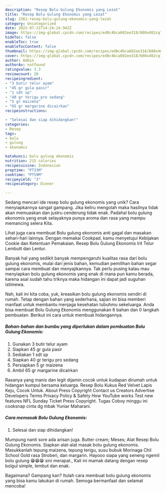 ```yaml
---
description: "Resep Bolu Gulung Ekonomis yang Lezat"
title: "Resep Bolu Gulung Ekonomis yang Lezat"
slug: 2361-resep-bolu-gulung-ekonomis-yang-lezat
category: Uncategorized
date: 2022-07-21T14:24:24.942Z
image: https://img-global.cpcdn.com/recipes/ed8c4bca602ee318/680x482cq70/bolu-gulung-ekonomis-foto-resep-utama.jpg
hideToc: false
enableToc: true
enableTocContent: false
thumbnail: https://img-global.cpcdn.com/recipes/ed8c4bca602ee318/680x482cq70/bolu-gulung-ekonomis-foto-resep-utama.jpg
cover: https://img-global.cpcdn.com/recipes/ed8c4bca602ee318/680x482cq70/bolu-gulung-ekonomis-foto-resep-utama.jpg
author: Admin
authorAv: notfound
ratingvalue: 3.3
reviewcount: 20
recipeingredient:
- "3 butir telur ayam"
- "45 gr gula pasir"
- "1 sdt sp"
- "40 gr terigu pro sedang"
- "5 gr maizena"
- "65 gr margarine dicairkan"
recipeinstructions:

- "Selesai dan siap dihidangkan!"
categories:
- Resep
tags:
- bolu
- gulung
- ekonomis

katakunci: bolu gulung ekonomis 
nutrition: 215 calories
recipecuisine: Indonesian
preptime: "PT33M"
cooktime: "PT59M"
recipeyield: "3"
recipecategory: Dinner

---
```





Sedang mencari ide resep bolu gulung ekonomis yang unik? Cara menyiapkannya sangat gampang. Jika keliru mengolah maka hasilnya tidak akan memuaskan dan justru cenderung tidak enak. Padahal bolu gulung ekonomis yang enak selayaknya punya aroma dan rasa yang mampu memancing selera Kita.





Lihat juga cara membuat Bolu gulung ekonomis anti gagal dan masakan sehari-hari lainnya. Dengan memakai Cookpad, kamu menyetujui Kebijakan Cookie dan Ketentuan Pemakaian. Resep Bolu Gulung Ekonomis Irit Telur Lembutt dan Lentur.

Banyak hal yang sedikit banyak mempengaruhi kualitas rasa dari bolu gulung ekonomis, mulai dari jenis bahan, kemudian pemilihan bahan segar sampai cara membuat dan menyajikannya. Tak perlu pusing kalau mau menyiapkan bolu gulung ekonomis yang enak di mana pun kamu berada, karena asal sudah tahu triknya maka hidangan ini dapat jadi suguhan istimewa.






Nah, kali ini kita coba, yuk, kreasikan bolu gulung ekonomis sendiri di rumah. Tetap dengan bahan yang sederhana, sajian ini bisa memberi manfaat untuk membantu menjaga kesehatan tubuhmu sekeluarga. Anda bisa membuat Bolu Gulung Ekonomis menggunakan 6 bahan dan 0 langkah pembuatan. Berikut ini cara untuk membuat hidangannya.

<!--inarticleads1-->

##### Bahan-bahan dan bumbu yang diperlukan dalam pembuatan Bolu Gulung Ekonomis:

1. Gunakan 3 butir telur ayam
1. Siapkan 45 gr gula pasir
1. Sediakan 1 sdt sp
1. Siapkan 40 gr terigu pro sedang
1. Persiapkan 5 gr maizena
1. Ambil 65 gr margarine dicairkan


Rasanya yang manis dan legit dijamin cocok untuk kudapan dirumah untuk hidangan kumpul bersama keluarga. Resep Bolu Kukus Red Velvet Lapis Keju, Cocok Untuk. About Press Copyright Contact us Creators Advertise Developers Terms Privacy Policy &amp; Safety How YouTube works Test new features NFL Sunday Ticket Press Copyright. Tugas Coboy minggu ini cooksnap cinta dg mbak Yuniar Maharani. 

<!--inarticleads2-->

##### Cara memasak Bolu Gulung Ekonomis:


1. Selesai dan siap dihidangkan!

Mumpung nanti sore ada arisan juga. Butter cream; Meses; Alat Resep Bolu Gulung Ekonomis. Siapkan alat-alat masak bolu gulung ekonomis. Masukkanlah tepung maizena, tepung terigu, susu bubuk Morinaga Chil School Gold rasa Stroberi, dan margarin. Hayooo siapa yang seneng ngemil bolu gulung 😁😁😁 sini merapat., Kali ini mamak datang dengan resep bolgul simple, lembut dan enak. 

Bagaimana? Gampang kan? Itulah cara membuat bolu gulung ekonomis yang bisa kamu lakukan di rumah. Semoga bermanfaat dan selamat mencoba!
